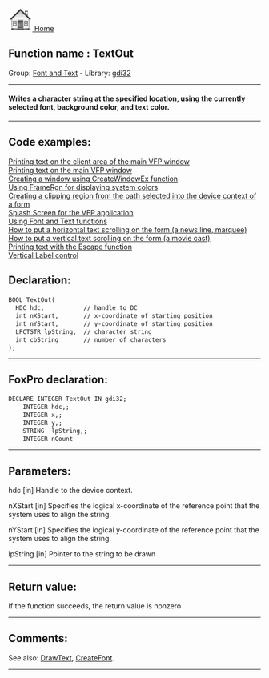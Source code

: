 [<img src="../../images/home.png"> Home ](https://github.com/VFPX/Win32API)  

## Function name : TextOut
Group: [Font and Text](../../functions_group.md#Font_and_Text)  -  Library: [gdi32](../../Libraries.md#gdi32)  
***  


#### Writes a character string at the specified location, using the currently selected font, background color, and text color.

***  


## Code examples:
[Printing text on the client area of the main VFP window](../../samples/sample_034.md)  
[Printing text on the main VFP window](../../samples/sample_035.md)  
[Creating a window using CreateWindowEx function](../../samples/sample_050.md)  
[Using FrameRgn for displaying system colors](../../samples/sample_125.md)  
[Creating a clipping region from the path selected into the device context of a form](../../samples/sample_144.md)  
[Splash Screen for the VFP application](../../samples/sample_294.md)  
[Using Font and Text functions](../../samples/sample_304.md)  
[How to put a horizontal text scrolling on the form (a news line, marquee)](../../samples/sample_352.md)  
[How to put a vertical text scrolling on the form (a movie cast)](../../samples/sample_354.md)  
[Printing text with the Escape function](../../samples/sample_357.md)  
[Vertical Label control](../../samples/sample_398.md)  

## Declaration:
```foxpro  
BOOL TextOut(
  HDC hdc,           // handle to DC
  int nXStart,       // x-coordinate of starting position
  int nYStart,       // y-coordinate of starting position
  LPCTSTR lpString,  // character string
  int cbString       // number of characters
);  
```  
***  


## FoxPro declaration:
```foxpro  
DECLARE INTEGER TextOut IN gdi32;
    INTEGER hdc,;
    INTEGER x,;
    INTEGER y,;
    STRING  lpString,;
    INTEGER nCount  
```  
***  


## Parameters:
hdc 
[in] Handle to the device context. 

nXStart 
[in] Specifies the logical x-coordinate of the reference point that the system uses to align the string. 

nYStart 
[in] Specifies the logical y-coordinate of the reference point that the system uses to align the string. 

lpString 
[in] Pointer to the string to be drawn  
***  


## Return value:
If the function succeeds, the return value is nonzero  
***  


## Comments:
See also: [DrawText](../user32/DrawText.md), [CreateFont](../gdi32/CreateFont.md).  
  
***  

